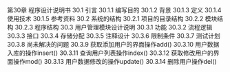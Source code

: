 第30章 程序设计说明书
30.1 引言
30.1.1 编写目的
30.1.2 背景
30.1.3 定义
30.1.4 使用技术
30.1.5 参考资料
30.2 系统的结构
30.2.1 项目的目录结构
30.2.2 模块结构
30.2.3 程序结构
30.3 用户管理模块设计说明
30.3.1 功能
30.3.2 流程逻辑
30.3.3 接口
30.3.4 存储分配
30.3.5 注释设计
30.3.6 限制条件
30.3.7 测试计划
30.3.8 尚未解决的问题
30.3.9 获取添加用户的界面操作add()
30.3.10 用户数据入库的操作insert()
30.3.11 查询用户列表操作index()
30.3.12 获取修改用户的界面操作mod()
30.3.13 用户数据修改的操作update()
30.3.14 删除用户操作del()